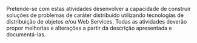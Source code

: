 Pretende-se com estas atividades desenvolver a capacidade de construir soluções de problemas de caráter distribuído utilizando tecnologias de distribuição de objetos e/ou Web Services. Todas as atividades deverão propor melhorias e alterações a partir da descrição apresentada e documentá-las.
